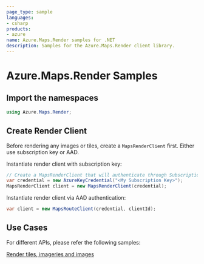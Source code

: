```yaml
---
page_type: sample
languages:
- csharp
products:
- azure
name: Azure.Maps.Render samples for .NET
description: Samples for the Azure.Maps.Render client library.
---
```


# Azure.Maps.Render Samples

## Import the namespaces

```C# Snippet:RenderImportNamespace
using Azure.Maps.Render;
```

## Create Render Client

Before rendering any images or tiles, create a `MapsRenderClient` first. Either use subscription key or AAD.

Instantiate render client with subscription key:

```C# Snippet:InstantiateRenderClientViaSubscriptionKey
// Create a MapsRenderClient that will authenticate through Subscription Key (Shared key)
var credential = new AzureKeyCredential("<My Subscription Key>");
MapsRenderClient client = new MapsRenderClient(credential);
```

Instantiate render client via AAD authentication:

```C# #region Snippet:InstantiateRenderClientViaAAD
var client = new MapsRouteClient(credential, clientId);
```

## Use Cases

For different APIs, please refer the following samples:

[Render tiles, imageries and images](https://github.com/Azure/azure-sdk-for-net/blob/main/sdk/maps/Azure.Maps.Render/samples/MapsRenderTilesImageriesImagesSamples.md)
